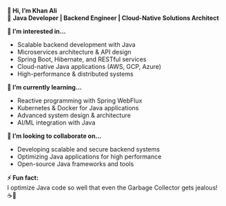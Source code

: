 **👋 Hi, I’m Khan Ali**  
🚀 **Java Developer | Backend Engineer | Cloud-Native Solutions Architect**  

**👀 I’m interested in...**  
- Scalable backend development with Java  
- Microservices architecture & API design  
- Spring Boot, Hibernate, and RESTful services  
- Cloud-native Java applications (AWS, GCP, Azure)  
- High-performance & distributed systems  

**🌱 I’m currently learning...**  
- Reactive programming with Spring WebFlux  
- Kubernetes & Docker for Java applications  
- Advanced system design & architecture  
- AI/ML integration with Java  

**💞️ I’m looking to collaborate on...**  
- Developing scalable and secure backend systems  
- Optimizing Java applications for high performance  
- Open-source Java frameworks and tools  

**⚡ Fun fact:**  
I optimize Java code so well that even the Garbage Collector gets jealous! ☕🚀  
